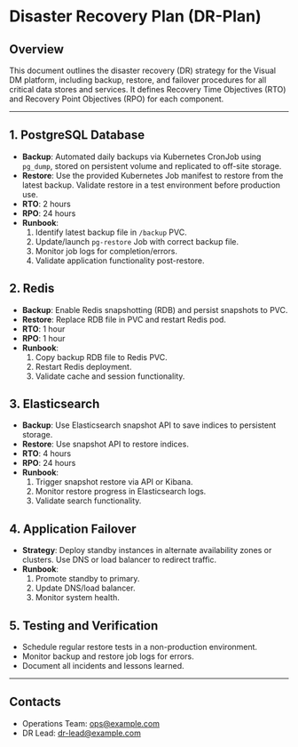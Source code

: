 # Disaster Recovery Plan (DR-Plan)

## Overview
This document outlines the disaster recovery (DR) strategy for the Visual DM platform, including backup, restore, and failover procedures for all critical data stores and services. It defines Recovery Time Objectives (RTO) and Recovery Point Objectives (RPO) for each component.

---

## 1. PostgreSQL Database
- **Backup**: Automated daily backups via Kubernetes CronJob using `pg_dump`, stored on persistent volume and replicated to off-site storage.
- **Restore**: Use the provided Kubernetes Job manifest to restore from the latest backup. Validate restore in a test environment before production use.
- **RTO**: 2 hours
- **RPO**: 24 hours
- **Runbook**:
  1. Identify latest backup file in `/backup` PVC.
  2. Update/launch `pg-restore` Job with correct backup file.
  3. Monitor job logs for completion/errors.
  4. Validate application functionality post-restore.

## 2. Redis
- **Backup**: Enable Redis snapshotting (RDB) and persist snapshots to PVC.
- **Restore**: Replace RDB file in PVC and restart Redis pod.
- **RTO**: 1 hour
- **RPO**: 1 hour
- **Runbook**:
  1. Copy backup RDB file to Redis PVC.
  2. Restart Redis deployment.
  3. Validate cache and session functionality.

## 3. Elasticsearch
- **Backup**: Use Elasticsearch snapshot API to save indices to persistent storage.
- **Restore**: Use snapshot API to restore indices.
- **RTO**: 4 hours
- **RPO**: 24 hours
- **Runbook**:
  1. Trigger snapshot restore via API or Kibana.
  2. Monitor restore progress in Elasticsearch logs.
  3. Validate search functionality.

## 4. Application Failover
- **Strategy**: Deploy standby instances in alternate availability zones or clusters. Use DNS or load balancer to redirect traffic.
- **Runbook**:
  1. Promote standby to primary.
  2. Update DNS/load balancer.
  3. Monitor system health.

## 5. Testing and Verification
- Schedule regular restore tests in a non-production environment.
- Monitor backup and restore job logs for errors.
- Document all incidents and lessons learned.

---

## Contacts
- Operations Team: ops@example.com
- DR Lead: dr-lead@example.com 